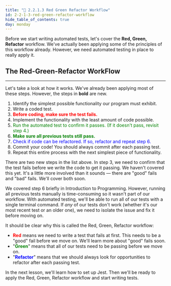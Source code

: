 ```yaml
---
title: "📓 2.2.1.3 Red Green Refactor Workflow"
id: 2-2-1-3-red-green-refactor-workflow
hide_table_of_contents: true
day: monday
---
```


Before we start writing automated tests, let's cover the **Red, Green, Refactor** workflow. We've actually been applying some of the principles of this workflow already. However, we need automated testing in place to really apply it. 

## The Red-Green-Refactor WorkFlow
--- 

Let's take a look at how it works. We've already been applying most of these steps. However, the steps in **bold** are new.

1.  Identify the simplest possible functionality our program must exhibit.
2.  Write a coded test.
3.  **<font color="red">Before coding, make sure the test fails.</font>** 
4.  Implement the functionality with the least amount of code possible. 
5.  <font color="green">Run the automated test to confirm it passes. (If it doesn't pass, revisit step 4.)</font>
6.  **<font color="green">Make sure all previous tests still pass.</font>**
7.  <font color="blue">Check if code can be refactored. If so, refactor and repeat step 6.</font>
8. Commit your code! You should always commit after each passing test.
9.  Repeat this entire process with the next simplest piece of functionality.

There are two new steps in the list above. In step 3, we need to confirm that the test fails before we write the code to get it passing. We haven't covered this yet. It's a little more involved than it sounds — there are "good" fails and "bad" fails. We'll cover both soon.

We covered step 6 briefly in Introduction to Programming. However, running all previous tests manually is time-consuming so it wasn't part of our workflow. With automated testing, we'll be able to run all of our tests with a single terminal command. If _any_ of our tests don't work (whether it's our most recent test or an older one), we need to isolate the issue and fix it before moving on.

It should be clear why this is called the Red, Green, Refactor workflow:

* **<font color="red">Red</font>** means we need to write a test that fails at first. This needs to be a "good" fail before we move on. We'll learn more about "good" fails soon.
* "**<font color="green">Green</font>**" means that all of our tests need to be passing before we move on.
* "**<font color="blue">Refactor</font>**" means that we should always look for opportunities to refactor after each passing test.

In the next lesson, we'll learn how to set up Jest. Then we'll be ready to apply the Red, Green, Refactor workflow and start writing tests.
